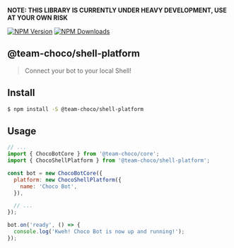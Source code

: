 **NOTE: THIS LIBRARY IS CURRENTLY UNDER HEAVY DEVELOPMENT, USE AT YOUR OWN RISK**

[![NPM Version][npm-version-image]][npm-url]
[![NPM Downloads][npm-downloads-image]][npm-url]

## @team-choco/shell-platform

> Connect your bot to your local Shell!

## Install

```sh
$ npm install -S @team-choco/shell-platform
```

## Usage

```js
// ...
import { ChocoBotCore } from '@team-choco/core';
import { ChocoShellPlatform } from '@team-choco/shell-platform';

const bot = new ChocoBotCore({
  platform: new ChocoShellPlatform({
    name: 'Choco Bot',
  }),

  // ...
});

bot.on('ready', () => {
  console.log('Kweh! Choco Bot is now up and running!');
});
```

[npm-version-image]: https://img.shields.io/npm/v/@team-choco/shell-platform.svg?style=flat
[npm-downloads-image]: https://img.shields.io/npm/dm/@team-choco/shell-platform.svg?style=flat
[npm-url]: https://npmjs.org/package/@team-choco/shell-platform
